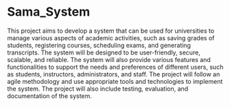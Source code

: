 # Sama_System
This project aims to develop a system that can be used for universities to manage various aspects of academic activities, such as saving grades of students,
registering courses, scheduling exams, and generating transcripts. The system will be designed to be user-friendly, secure, scalable, and reliable.
The system will also provide various features and functionalities to support the needs and preferences of different users, such as students, instructors,
administrators, and staff. The project will follow an agile methodology and use appropriate tools and technologies to implement the system.
The project will also include testing, evaluation, and documentation of the system.
